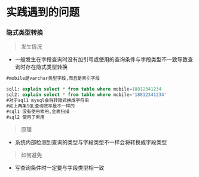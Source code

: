 # 实践遇到的问题

### 隐式类型转换
 > 发生情况
 - 一般发生在字段查询时没有加引号或使用的查询条件与字段类型不一致导致查询时存在隐式类型转换
 ```sql
#mobile是varchar类型字段,而且是索引字段

sql1: explain select * from table where mobile=18812341234
sql2: explain select * from table where mobile='18812341234'
#对于sql1 mysql会将转隐式换成字符串
#如上两条SQL查询效率是不一样的
#sql1 没有使用索用,全表扫描
#sql2 使用了索用

```
 > 原理
  - 系统内部检测到查询的类型与字段类型不一样会将转换成字段类型
  
 > 如何避免
  - 写查询条件时一定要与字段类型相一致